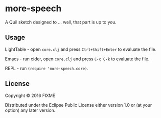 # more-speech

A Quil sketch designed to ... well, that part is up to you.

## Usage

LightTable - open `core.clj` and press `Ctrl+Shift+Enter` to evaluate the file.

Emacs - run cider, open `core.clj` and press `C-c C-k` to evaluate the file.

REPL - run `(require 'more-speech.core)`.

## License

Copyright © 2016 FIXME

Distributed under the Eclipse Public License either version 1.0 or (at
your option) any later version.
